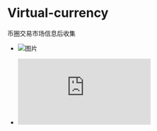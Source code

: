 # Virtual-currency
币圈交易市场信息后收集

* ![图片](https://user-images.githubusercontent.com/79394963/190312138-bb86bc24-b030-4ed4-b826-f7c19e28d388.jpg)

* ![日志](https://github.com/mj5219054/Virtual-currency/blob/main/log/REME1.md)


